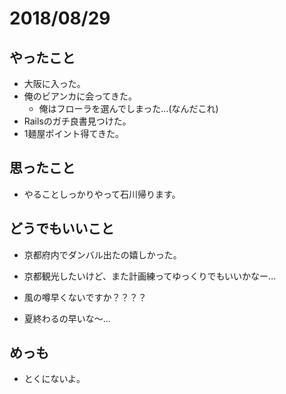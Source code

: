 # 2018/08/29

## やったこと
- 大阪に入った。
- 俺のビアンカに会ってきた。
    - 俺はフローラを選んでしまった...(なんだこれ)
- Railsのガチ良書見つけた。
- 1麺屋ポイント得てきた。

## 思ったこと
- やることしっかりやって石川帰ります。

## どうでもいいこと
- 京都府内でダンバル出たの嬉しかった。
- 京都観光したいけど、また計画練ってゆっくりでもいいかなー...

- 風の噂早くないですか？？？？

- 夏終わるの早いな〜...

## めっも
- とくにないよ。